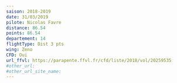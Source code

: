 ```yaml
---
saison: 2018-2019
date: 31/03/2019
pilote: Nicolas Favre
distance: 86.54
points: 86.54
departement: 14
flightType: Dist 3 pts
wing: Zeno
CFD: Oui
url_ffvl: https://parapente.ffvl.fr/cfd/liste/2018/vol/20259535
#other_url:
#other_url_site_name:
---
```

